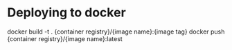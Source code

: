 # Deploying to docker

docker build -t . {container registry}/{image name}:{image tag}
docker push {container registry}/{image name}:latest
